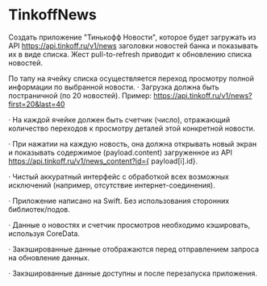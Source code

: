 # TinkoffNews

Создать приложение "Тинькофф Новости", которое будет загружать из API https://api.tinkoff.ru/v1/news заголовки новостей банка и показывать их в виде списка. Жест pull-to-refresh приводит к обновлению списка новостей.

По тапу на ячейку списка осуществляется переход просмотру полной информации по выбранной новости.   · Загрузка должна быть постраничной (по 20 новостей). Пример: https://api.tinkoff.ru/v1/news?first=20&last=40

· На каждой ячейке должен быть счетчик (число), отражающий количество переходов к просмотру деталей этой конкретной новости.

· При нажатии на каждую новость, она должна открывать новый экран и показывать содержимое (payload.content) загруженное из API https://api.tinkoff.ru/v1/news_content?id={ payload[i].id}. 

· Чистый аккуратный интерфейс с обработкой всех возможных исключений (например, отсутствие интернет-соединения).

· Приложение написано на Swift. Без использования сторонних библиотек/подов.

· Данные о новостях и счетчик просмотров необходимо кэшировать, используя CoreData.

· Закэшированные данные отображаются перед отправлением запроса на обновление данных.

· Закэшированные данные доступны и после перезапуска приложения.

